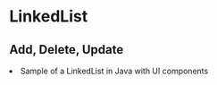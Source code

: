 # LinkedList
<h2>Add, Delete, Update</h2>
<li>Sample of a LinkedList in Java with UI components</li>
